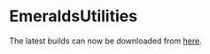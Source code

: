 # EmeraldsUtilities

The latest builds can now be downloaded from [here](https://ci.eemerald.xyz/job/EmeraldsUtilities/).
